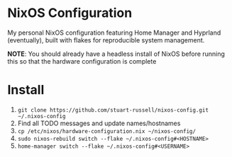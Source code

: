 # NixOS Configuration
My personal NixOS configuration featuring Home Manager and Hyprland (eventually), built with flakes for reproducible system management.

**NOTE**: You should already have a headless install of NixOS before running this so that the hardware configuration is complete

# Install
1. `git clone https://github.com/stuart-russell/nixos-config.git ~/.nixos-config`
2. Find all TODO messages and update names/hostnames
3. `cp /etc/nixos/hardware-configuration.nix ~/nixos-config/`
4. `sudo nixos-rebuild switch --flake ~/.nixos-config#<HOSTNAME>`
5. `home-manager switch --flake ~/.nixos-config#<USERNAME>`
